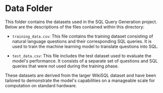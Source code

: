 # Data Folder

This folder contains the datasets used in the SQL Query Generation project. Below are the descriptions of the files contained within this directory:

- `training_data.csv`: This file contains the training dataset consisting of natural language questions and their corresponding SQL queries. It is used to train the machine learning model to translate questions into SQL.
  
- `test_data.csv`: This file includes the test dataset used to evaluate the model's performance. It consists of a separate set of questions and SQL queries that were not used during the training phase.

These datasets are derived from the larger WikiSQL dataset and have been tailored to demonstrate the model's capabilities on a manageable scale for computation on standard hardware.
